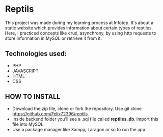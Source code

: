# Reptils

This project was made during my learning process at Infotep. It's about a static website which provides information about certain types of reptiles.
Here, I practiced concepts like crud, asynchrony, by using http requests to store information in MySQL or retrieve it from it.

## Technologies used:
- PHP
- JAVASCRIPT
- HTML
- CSS

## HOW TO INSTALL
- Download the zip file, clone or fork the repository. Use git clone https://github.com/Felix72396/reptils.
- Inside backend folder you'll see a .sql file called __reptiles_db__. Import this file into MySQL.
- Use a package manager like Xampp, Laragon or so to run the app.
